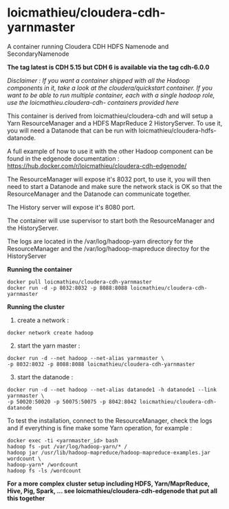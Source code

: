 # loicmathieu/cloudera-cdh-yarnmaster
A container running Cloudera CDH HDFS Namenode and SecondaryNamenode

**The tag latest is CDH 5.15 but CDH 6 is available via the tag cdh-6.0.0**

*Disclaimer : If you want a container shipped with all the Hadoop components in it, take a look at the cloudera/quickstart container. If you want to be able to run multiple container, each with a single hadoop role, use the loicmathieu.cloudera-cdh-<role> containers provided here*

This container is derived from loicmathieu/cloudera-cdh and will setup a Yarn ResourceManager and a HDFS  MaprReduce 2 HistoryServer. To use it, you will need a Datanode that can be run with loicmathieu/cloudera-hdfs-datanode.

A full example of how to use it with the other Hadoop component can be found in the edgenode documentation : https://hub.docker.com/r/loicmathieu/cloudera-cdh-edgenode/

The ResourceManager will expose it's 8032 port, to use it, you will then need to start a Datanode and make sure the network stack is OK so that the ResourceManager and the Datanode can communicate together. 

The History server will expose it's 8080 port.

The container will use supervisor to start both the ResourceManager and the HistoryServer.

The logs are located in the /var/log/hadoop-yarn directory for the ResourceManager and the /var/log/hadoop-mapreduce directoy for the HistoryServer

**Running the container**
```
docker pull loicmathieu/cloudera-cdh-yarnmaster
docker run -d -p 8032:8032 -p 8088:8088 loicmathieu/cloudera-cdh-yarnmaster
```

**Running the cluster**

1. create a network :
```
docker network create hadoop
```
2. start the yarn master :
```
docker run -d --net hadoop --net-alias yarnmaster \
-p 8032:8032 -p 8088:8088 loicmathieu/cloudera-cdh-yarnmaster
```
3. start the datanode :
```
docker run -d --net hadoop --net-alias datanode1 -h datanode1 --link yarnmaster \
-p 50020:50020 -p 50075:50075 -p 8042:8042 loicmathieu/cloudera-cdh-datanode
```

To test the installation, connect to the ResourceManager, check the logs and if everything is fine make some Yarn operation, for example : 
```
docker exec -ti <yarnmaster_id> bash
hadoop fs -put /var/log/hadoop-yarn/* /
hadoop jar /usr/lib/hadoop-mapreduce/hadoop-mapreduce-examples.jar wordcount \
hadoop-yarn* /wordcount
hadoop fs -ls /wordcount
```

**For a more complex cluster setup including HDFS, Yarn/MaprReduce, Hive, Pig, Spark, ... see loicmathieu/cloudera-cdh-edgenode that put all this together**
